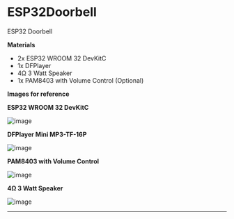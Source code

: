 # ESP32Doorbell
ESP32 Doorbell

**Materials**
-  2x ESP32 WROOM 32 DevKitC
-  1x DFPlayer
-  4Ω 3 Watt Speaker
-  1x PAM8403 with Volume Control (Optional) 

**Images for reference**

**ESP32 WROOM 32 DevKitC**

![image](https://github.com/user-attachments/assets/8626cf27-b2b7-4a50-bbf9-91777f5db412)

**DFPlayer Mini MP3-TF-16P**

![image](https://github.com/user-attachments/assets/f6686fac-3c58-4b0a-a35e-16e426e409c4)

**PAM8403 with Volume Control**

![image](https://github.com/user-attachments/assets/cef2aa9d-d0e4-4c19-99a1-9ec6919b1c86)

**4Ω 3 Watt Speaker**

![image](https://github.com/user-attachments/assets/d892f2cb-dfdf-49e3-bea7-b54dd24e7d2f)

-------------------------------------------------------------------------------------------

